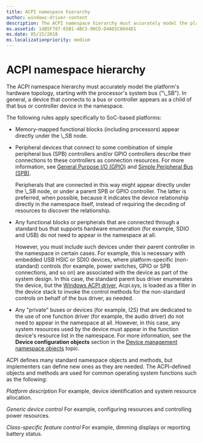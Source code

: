 ```yaml
---
title: ACPI namespace hierarchy
author: windows-driver-content
description: The ACPI namespace hierarchy must accurately model the platform's hardware topology, starting with the processor's system bus ( \ 0034;\\_SB \ 0034;).
ms.assetid: 14B5F787-65B1-4BC3-90CD-D4AD1C8044D1
ms.date: 05/15/2018
ms.localizationpriority: medium
---
```


# ACPI namespace hierarchy


The ACPI namespace hierarchy must accurately model the platform's hardware topology, starting with the processor's system bus ("\\\_SB"). In general, a device that connects to a bus or controller appears as a child of that bus or controller device in the namespace.

The following rules apply specifically to SoC-based platforms:

-   Memory-mapped functional blocks (including processors) appear directly under the \\\_SB node.
-   Peripheral devices that connect to some combination of simple peripheral bus (SPB) controllers and/or GPIO controllers describe their connections to these controllers as connection resources. For more information, see [General Purpose I/O (GPIO)](general-purpose-i-o--gpio-.md) and [Simple Peripheral Bus (SPB)](simple-peripheral-bus--spb-.md).

    Peripherals that are connected in this way might appear directly under the \\\_SB node, or under a parent SPB or GPIO controller. The latter is preferred, when possible, because it indicates the device relationship directly in the namespace itself, instead of requiring the decoding of resources to discover the relationship.

-   Any functional blocks or peripherals that are connected through a standard bus that supports hardware enumeration (for example, SDIO and USB) do not need to appear in the namespace at all.

    However, you must include such devices under their parent controller in the namespace in certain cases. For example, this is necessary with embedded USB HSIC or SDIO devices, where platform-specific (non-standard) controls (for example, power switches, GPIO or SPB connections, and so on) are associated with the device as part of the system design. In this case, the standard parent bus driver enumerates the device, but the [Windows ACPI driver](https://docs.microsoft.com/windows-hardware/drivers/kernel/acpi-driver), Acpi.sys, is loaded as a filter in the device stack to invoke the control methods for the non-standard controls on behalf of the bus driver, as needed.

-   Any "private" buses or devices (for example, I2S) that are dedicated to the use of one function driver (for example, the audio driver) do not need to appear in the namespace at all. However, in this case, any system resources used by the device must appear in the function device's resource list in the namespace. For more information, see the **Device configuration objects** section in the [Device management namespace objects](device-management-namespace-objects.md) topic.

ACPI defines many standard namespace objects and methods, but implementers can define new ones as they are needed. The ACPI-defined objects and methods are used for common operating system functions such as the following:

*Platform description*
For example, device identification and system resource allocation.

*Generic device control*
For example, configuring resources and controlling power resources.

*Class-specific feature control*
For example, dimming displays or reporting battery status.


